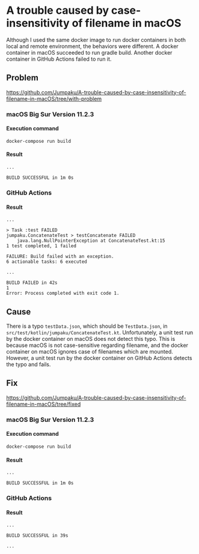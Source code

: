 # A trouble caused by case-insensitivity of filename in macOS

Although I used the same docker image to run docker containers in both local and remote environment, the behaviors were different.
A docker container in macOS succeeded to run gradle build.
Another docker container in GitHub Actions failed to run it.

## Problem

https://github.com/Jumpaku/A-trouble-caused-by-case-insensitivity-of-filename-in-macOS/tree/with-problem

### macOS Big Sur Version 11.2.3

#### Execution command

```shell
docker-compose run build
```

#### Result

```
...

BUILD SUCCESSFUL in 1m 0s
```

### GitHub Actions

#### Result

```
...

> Task :test FAILED
jumpaku.ConcatenateTest > testConcatenate FAILED
    java.lang.NullPointerException at ConcatenateTest.kt:15
1 test completed, 1 failed

FAILURE: Build failed with an exception.
6 actionable tasks: 6 executed

...

BUILD FAILED in 42s
1
Error: Process completed with exit code 1.
```

## Cause

There is a typo `testData.json`, which should be `TestData.json`, in `src/test/kotlin/jumpaku/ConcatenateTest.kt`.
Unfortunately, a unit test run by the docker container on macOS does not detect this typo.
This is because macOS is not case-sensitive regarding filename, and the docker container on macOS ignores case of filenames which are mounted.
However, a unit test run by the docker container on GitHub Actions detects the typo and fails.

## Fix

https://github.com/Jumpaku/A-trouble-caused-by-case-insensitivity-of-filename-in-macOS/tree/fixed

### macOS Big Sur Version 11.2.3

#### Execution command

```shell
docker-compose run build
```

#### Result

```
...

BUILD SUCCESSFUL in 1m 0s
```

### GitHub Actions

#### Result

```
...

BUILD SUCCESSFUL in 39s

...
```

